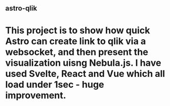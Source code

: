 ## astro-qlik

# This project is to show how quick Astro can create link to qlik via a websocket, and then present the visualization uisng Nebula.js. I have used Svelte, React and Vue which all load under 1sec - huge improvement.
